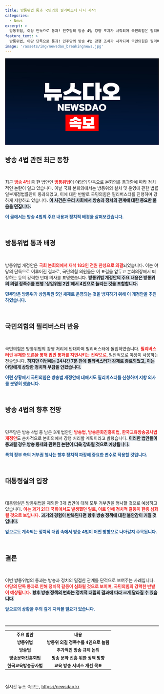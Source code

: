 ```yaml
---
title: 방통위법 통과 국민의힘 필리버스터 다시 시작!
categories:
  - News
excerpt: >
  방통위법, 야당 단독으로 통과! 민주당의 방송 4법 강행 조치가 시작되며 국민의힘은 필리버스터로 저항 중. 정치권의 긴장감이 고조되는 상황, 과연 결말은? 클릭해서 자세히 알아보세요!
feature_text: >
  방통위법, 야당 단독으로 통과! 민주당의 방송 4법 강행 조치가 시작되며 국민의힘은 필리버스터로 저항 중. 정치권의 긴장감이 고조되는 상황, 과연 결말은? 클릭해서 자세히 알아보세요!
image: '/assets/img/newsdao_breakingnews.jpg'
---
```


<p><img src="/assets/img/newsdao_breakingnews.jpg" alt="flaretime 속보" /></p>

<h2 data-ke-size="size26">방송 4법 관련 최근 동향</h2>

<p data-ke-size="size16">&nbsp;</p>

<p>최근 <b><span style="color: #ee2323;">방송 4법</span></b> 중 한 법안인 <b><span style="color: #ee2323;">방통위법</span></b>이 야당의 단독으로 본회의를 통과함에 따라 정치적인 논란이 일고 있습니다. 이날 국회 본회의에서는 방통위의 설치 및 운영에 관한 법률 일부개정법률안이 통과되었고, 이에 대한 반발로 국민의힘은 필리버스터를 진행하며 강하게 저항하고 있습니다. <b><span style="background-color: #21538527;">이 사건은 우리 사회에서 방송과 정치의 관계에 대한 중요한 물음을 던집니다.</span></b> </p>

<p><b><span style="color: #1a5490;">이 글에서는 방송 4법의 주요 내용과 정치적 배경을 살펴보겠습니다.</span></b></p>

<p data-ke-size="size16">&nbsp;</p>

<h2 data-ke-size="size26">방통위법 통과 배경</h2>

<p data-ke-size="size16">&nbsp;</p>

<p>방통위법 개정안은 <b><span style="color: #ee2323;">국회 본회의에서 재석 183인 전원 찬성으로 의결</span></b>되었습니다. 이는 야당의 단독으로 이루어진 결과로, 국민의힘 의원들은 이 표결을 앞두고 본회의장에서 퇴장하는 등의 강력한 반대 의사를 표명했습니다. <b><span style="background-color: #21538527;">방통위법 개정안의 주요 내용은 방통위의 의결 정족수를 현행 '상임위원 2인'에서 4인으로 늘리는 것을 포함합니다.</span></b> </p>

<p><b><span style="color: #1a5490;">민주당은 방통위가 상임위원 5인 체제로 운영되는 것을 방지하기 위해 이 개정안을 추진하였습니다.</span></b></p>

<p data-ke-size="size16">&nbsp;</p>

<h2 data-ke-size="size26">국민의힘의 필리버스터 반응</h2>

<p data-ke-size="size16">&nbsp;</p>

<p>국민의힘은 방통위법의 강행 처리에 반대하며 필리버스터에 돌입하였습니다. <b><span style="color: #ee2323;">필리버스터란 무제한 토론을 통해 법안 통과를 지연시키는 전략으로, </span></b> 일반적으로 야당이 사용하는 전술입니다. <b><span style="background-color: #21538527;">하지만 이번에는 24시간 7분 만에 필리버스터가 강제로 종료되었고, 이는 야당에게 상당한 정치적 부담을 안겼습니다.</span></b> </p>

<p><b><span style="color: #1a5490;">이런 상황에서 국민의힘은 방송법 개정안에 대해서도 필리버스터를 신청하며 저항 의사를 분명히 했습니다.</span></b></p>

<p data-ke-size="size16">&nbsp;</p>

<h2 data-ke-size="size26">방송 4법의 향후 전망</h2>

<p data-ke-size="size16">&nbsp;</p>

<p>민주당은 방송 4법 중 남은 3개 법안인 <b><span style="color: #ee2323;">방송법, 방송문화진흥회법, 한국교육방송공사법 개정안</span></b>도 순차적으로 본회의에서 강행 처리할 계획이라고 밝혔습니다. <b><span style="background-color: #21538527;">이러한 법안들이 통과될 경우 방송 통제와 관련된 논란이 더욱 강화될 것으로 예상됩니다.</span></b> </p>

<p><b><span style="color: #1a5490;">특히 정부 측의 거부권 행사는 향후 정치적 파장에 중요한 변수로 작용할 것입니다.</span></b></p>

<p data-ke-size="size16">&nbsp;</p>

<h2 data-ke-size="size26">대통령실의 입장</h2>

<p data-ke-size="size16">&nbsp;</p>

<p>대통령실은 방통위법을 제외한 3개 법안에 대해 모두 거부권을 행사할 것으로 예상하고 있습니다. <b><span style="color: #ee2323;">이는 과거 21대 국회에서도 발생했던 일로, 이로 인해 정치적 갈등이 한층 심화될 것으로 보입니다.</span></b> <b><span style="background-color: #21538527;">과거의 경험이 반복된다면 향후 방송 정책에 대한 불안감이 커질 것입니다.</span></b> </p>

<p><b><span style="color: #1a5490;">앞으로도 계속되는 정치적 대립 속에서 방송 4법이 어떤 방향으로 나아갈지 주목됩니다.</span></b></p>

<p data-ke-size="size16">&nbsp;</p>

<h2 data-ke-size="size26">결론</h2>

<p data-ke-size="size16">&nbsp;</p>

<p>이번 방통위법의 통과는 방송과 정치의 밀접한 관계를 단적으로 보여주는 사례입니다. <b><span style="color: #ee2323;">야당의 단독 통과로 인해 정치적 갈등이 심화될 것으로 보이며, 국민의힘의 강력한 반발이 예상됩니다.</span></b> <b><span style="background-color: #21538527;">향후 방송 정책의 변화는 정치적 대립의 결과에 따라 크게 달라질 수 있습니다.</span></b> </p>

<p><b><span style="color: #1a5490;">앞으로의 상황을 주의 깊게 지켜볼 필요가 있습니다.</span></b></p>

<p data-ke-size="size16">&nbsp;</p>

<hr style="height: 2px; border: none; background-color: #000;"/>

<table style="width: 100%; border-collapse: collapse;">
    <tr>
        <td style="text-align: center; height: 17px;"><b>주요 법안</b></td>
        <td style="text-align: center; height: 17px;"><b>내용</b></td>
    </tr>
    <tr>
        <td style="text-align: center; height: 17px;"><b>방통위법</b></td>
        <td style="text-align: center; height: 17px;"><b>방통위 의결 정족수를 4인으로 늘림</b></td>
    </tr>
    <tr>
        <td style="text-align: center; height: 17px;"><b>방송법</b></td>
        <td style="text-align: center; height: 17px;"><b>추가적인 방송 규제 논의</b></td>
    </tr>
    <tr>
        <td style="text-align: center; height: 17px;"><b>방송문화진흥회법</b></td>
        <td style="text-align: center; height: 17px;"><b>방송 문화 진흥 위한 정책 방향</b></td>
    </tr>
    <tr>
        <td style="text-align: center; height: 17px;"><b>한국교육방송공사법</b></td>
        <td style="text-align: center; height: 17px;"><b>교육 방송 서비스 개선 목표</b></td>
    </tr>
</table>

<p data-ke-size="size16">&nbsp;</p>
실시간 뉴스 속보는, <a href="https://newsdao.kr" rel="dofollow">https://newsdao.kr</a>


